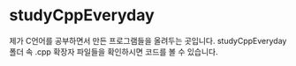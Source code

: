 # studyCppEveryday

제가 C언어를 공부하면서 만든 프로그램들을 올려두는 곳입니다.
studyCppEveryday 폴더 속 .cpp 확장자 파일들을 확인하시면 코드를 볼 수 있습니다.

